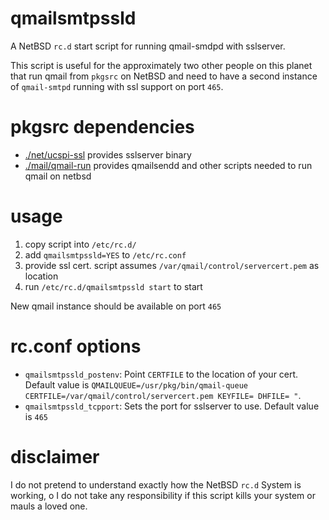 # qmailsmtpssld
A NetBSD `rc.d` start script for running qmail-smdpd with sslserver.

This script is useful for the approximately two other people on this planet that run qmail from `pkgsrc` on NetBSD 
and need to have a second instance of `qmail-smtpd` running with ssl support on port `465`.

# pkgsrc dependencies
-   [./net/ucspi-ssl](http://pkgsrc.se/net/ucspi-ssl) provides sslserver binary 
-   [./mail/qmail-run](http://pkgsrc.se/mail/qmail-run) provides qmailsendd and other scripts needed to run qmail on netbsd

# usage 

1. copy script into `/etc/rc.d/`
2. add `qmailsmtpssld=YES` to `/etc/rc.conf`
3. provide ssl cert. script assumes `/var/qmail/control/servercert.pem` as location
4. run `/etc/rc.d/qmailsmtpssld start` to start

New qmail instance should be available on port `465`
    
# rc.conf options
- `qmailsmtpssld_postenv`: Point `CERTFILE` to the location of your cert.
   Default value is `QMAILQUEUE=/usr/pkg/bin/qmail-queue CERTFILE=/var/qmail/control/servercert.pem KEYFILE= DHFILE= "`.
- `qmailsmtpssld_tcpport`: Sets the port for sslserver to use. Default value is `465`

#  disclaimer 
I do not pretend to understand exactly how the NetBSD `rc.d` System is working, o I do not take any responsibility if this script kills your system or mauls a loved one.  